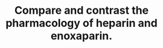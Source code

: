 ---
title: "Compare and contrast the pharmacology of heparin and enoxaparin."
entityType: SAQ
exam: PEX
college: CICM
year: 2009
sitting: B
question: 20
passRate: 89
lo:
- "[[J2 2a]]"
EC_expectedDomains:
- "This also allowed clear identification of important differences, such as molecular weight, mechanism of action, half-life, dose-interval, monitoring, elimination, reversal of effect, the influence of renal impairment and potential side-effects."
EC_extraCredit:
- "The vast majority of candidates chose to answer this question in tabular format and in doing so were easily able to consolidate a high scoring answer."
- "One exception to this approach would be clinical indications, where these show marked similarity. Candidates should consider writing similarities once whilst incorporating both drugs so as use the time allocated more efficiently."
resources:
- "Pharmacology and Physiology in Anaesthetic practice, Stoelting 505-511"
- "Basic and Clinical Pharmacology, Katzung 546-548"
---